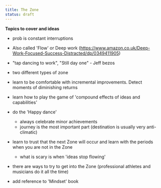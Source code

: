 ```yaml
---
title: The Zone
status: draft
---
```



**Topics to cover and ideas**

 - prob is constant interruptions
 - Also called 'Flow' or Deep work (https://www.amazon.co.uk/Deep-Work-Focused-Success-Distracted/dp/0349411905)
 - "tap dancing to work", "Still day one" - Jeff bezos
 - two different types of zone
 - learn to be comfortable with incremental improvements. Detect moments of diminishing returns
 - learn how to play the game of 'compound effects of ideas and capabilities'
 - do the 'Happy dance'
    - always celebrate minor achievements
    - journey is the most important part (destination is  usually very anti-climatic)

 - learn to trust that the next Zone will occur and learn with the periods when you are not in the Zone
    - what is scary is when 'ideas stop flowing'
 - there are ways to try to get into the Zone (professional athletes and musicians do it all the time)
 - add reference to 'Mindset' book


